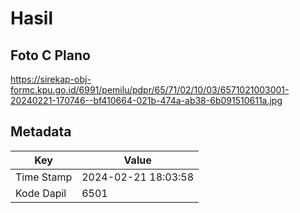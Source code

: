 # Hasil

## Foto C Plano

https://sirekap-obj-formc.kpu.go.id/6991/pemilu/pdpr/65/71/02/10/03/6571021003001-20240221-170746--bf410664-021b-474a-ab38-6b091510611a.jpg


## Metadata

| Key        | Value               |
| ---------- | ------------------- |
| Time Stamp | 2024-02-21 18:03:58 |
| Kode Dapil | 6501                |



